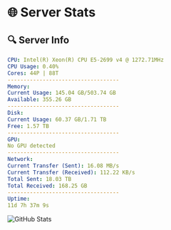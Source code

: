 # 🌐 Server Stats
## 🔍 Server Info
```yaml
CPU: Intel(R) Xeon(R) CPU E5-2699 v4 @ 1272.71MHz
CPU Usage: 0.40%
Cores: 44P | 88T
-----------------------------------
Memory:
Current Usage: 145.04 GB/503.74 GB
Available: 355.26 GB
-----------------------------------
Disk:
Current Usage: 60.37 GB/1.71 TB
Free: 1.57 TB
-----------------------------------
GPU:
No GPU detected
-----------------------------------
Network:
Current Transfer (Sent): 16.08 MB/s
Current Transfer (Received): 112.22 KB/s
Total Sent: 18.03 TB
Total Received: 168.25 GB
-----------------------------------
Uptime:
11d 7h 37m 9s
```
![GitHub Stats](https://img.shields.io/badge/Updated-2025-03-19_04:59:58-blue)